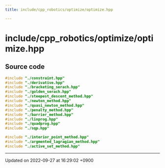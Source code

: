 ```yaml
---
title: include/cpp_robotics/optimize/optimize.hpp

---
```


# include/cpp_robotics/optimize/optimize.hpp






## Source code

```cpp
#include "./constraint.hpp"
#include "./derivative.hpp"
#include "./bracketing_serach.hpp"
#include "./golden_serach.hpp"
#include "./steepest_descent_method.hpp"
#include "./newton_method.hpp"
#include "./quasi_newton_method.hpp"
#include "./penalty_method.hpp"
#include "./barrier_method.hpp"
#include "./linprog.hpp"
#include "./quadprog.hpp"
#include "./sqp.hpp"

#include "./interior_point_method.hpp"
#include "./argmented_lagragian_method.hpp"
#include "./active_set_method.hpp"
```


-------------------------------

Updated on 2022-09-27 at 16:29:02 +0900
